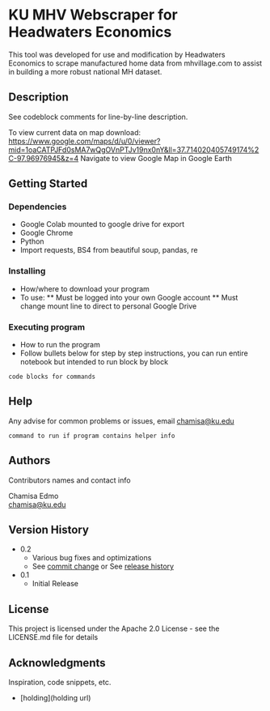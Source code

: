 # KU MHV Webscraper for Headwaters Economics 

This tool was developed for use and modification by Headwaters Economics to scrape manufactured home data from mhvillage.com to assist in building a more robust national MH dataset. 

## Description

See codeblock comments for line-by-line description. 

To view current data on map download: https://www.google.com/maps/d/u/0/viewer?mid=1oaCATPJFd0sMA7wQgOVnPTJv19nx0nY&ll=37.714020405749174%2C-97.96976945&z=4 
Navigate to view Google Map in Google Earth

## Getting Started

### Dependencies

* Google Colab mounted to google drive for export
* Google Chrome
* Python
* Import requests, BS4 from beautiful soup, pandas, re

### Installing

* How/where to download your program
* To use:
** Must be logged into your own Google account
** Must change mount line to direct to personal Google Drive

### Executing program

* How to run the program
* Follow bullets below for step by step instructions, you can run entire notebook but intended to run block by block
```
code blocks for commands
```

## Help

Any advise for common problems or issues, email chamisa@ku.edu 
```
command to run if program contains helper info
```

## Authors

Contributors names and contact info

Chamisa Edmo   
chamisa@ku.edu

## Version History

* 0.2
    * Various bug fixes and optimizations
    * See [commit change]() or See [release history]()
* 0.1
    * Initial Release 

## License

This project is licensed under the Apache 2.0 License - see the LICENSE.md file for details

## Acknowledgments

Inspiration, code snippets, etc.
* [holding](holding url)
